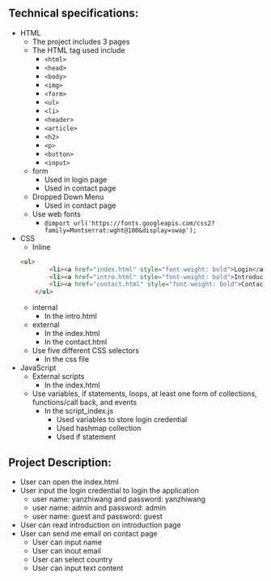 ## Technical specifications: 
 - HTML 
    - The project includes 3 pages 
    - The HTML tag used include 
        - `<html>`
        - `<head>`
        - `<body>` 
        - `<img>` 
        - `<form>` 
        - `<ul>` 
        - `<li>` 
        - `<header>` 
        - `<article>` 
        - `<h2>` 
        - `<p>` 
        - `<button>` 
        - `<input>` 
    - form 
        - Used in login page 
        - Used in contact page 
    - Dropped Down Menu 
        - Used in contact page 
    - Use web fonts 
        - `@import url('https://fonts.googleapis.com/css2?family=Montserrat:wght@100&display=swap');`
- CSS 
    - Inline 
    ```html
    <ul>
            <li><a href="index.html" style="font-weight: bold">Login</a></li>
            <li><a href="intro.html" style="font-weight: bold">Introduction</a></li>
            <li><a href="contact.html" style="font-weight: bold">Contact</a></li>
        </ul>
    ```
    - internal 
        - In the intro.html
    - external 
        - In the index.html 
        - In the contact.html 
    - Use five different CSS selectors 
        - In the css file 
- JavaScript 
    - External scripts 
        - In the index.html 
    - Use variables, if statements, loops, at least one form of collections, functions/call back, and events 
        - In the script_index.js
            - Used variables to store login credential 
            - Used hashmap collection 
            - Used if statement 


## Project Description:
 - User can open the index.html
 - User input the login credential to login the application 
    - user name: yanzhiwang and password: yanzhiwang 
    - user name: admin and password: admin
    - user name: guest and password: guest 
- User can read introduction on introduction page 
- User can send me email on contact page 
    - User can input name 
    - User can inout email 
    - User can select country 
    - User can input text content 